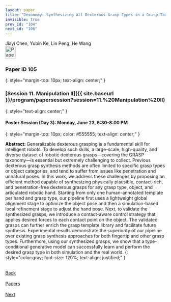 ```yaml
---
layout: paper
title: "Dexonomy: Synthesizing All Dexterous Grasp Types in a Grasp Taxonomy"
invisible: true
prev_id: "104"
next_id: "106"
---
```

<div class="paper-authors">
  <div class="paper-author-box">
    <div class="paper-author-name">Jiayi Chen, Yubin Ke, Lin Peng, He Wang</div>
    <div class="paper-author-uni"></div>
  </div>
</div>

<div class="paper-pdf">
  <div>
    <a href="https://www.roboticsproceedings.org/rss21/p105.pdf" title="Download PDF" target="_blank">
      <img src="{{ site.baseurl }}/images/paper_link_cardinal_red.png" alt="Paper PDF" width="33" height="40" />
    </a>
  </div>
</div>

### Paper ID 105
{: style="margin-top: 10px; text-align: center;" }

### [Session 11. Manipulation II]({{ site.baseurl }}/program/papersession?session=11.%20Manipulation%20II)
{: style="text-align: center;" }

#### Poster Session (Day 3): Monday, June 23, 6:30-8:00 PM
{: style="margin-top: 10px; color: #555555; text-align: center;" }

<b style="color: black;">Abstract: </b>Generalizable dexterous grasping is a fundamental skill for intelligent robots. To develop such skills, a large-scale, high-quality, and diverse dataset of robotic dexterous grasps—covering the GRASP taxonomy—is essential but extremely challenging to collect. Previous dexterous grasp synthesis methods are often limited to specific grasp types or object categories, and tend to suffer from issues like penetration and unnatural poses. In this work, we address these challenges by proposing an efficient method capable of synthesizing physically plausible, contact-rich, and penetration-free dexterous grasps for any grasp type, object, and articulated robotic hand. Starting from only one human-annotated template per hand and grasp type, our pipeline first uses a lightweight global alignment stage to optimize the object pose and then a simulation-based local refinement stage to adjust the hand pose. Next, to validate the synthesized grasps, we introduce a contact-aware control strategy that applies desired forces to each contact point on the object. The validated grasps can further enrich the grasp template library and facilitate future synthesis. Experimental results demonstrate the superiority of our pipeline over existing grasp synthesis approaches for both fingertip and other grasp types. Furthermore, using our synthesized grasps, we show that a type-conditional generative model can successfully learn and perform the desired grasp type in both simulation and the real world.
{: style="color:gray; font-size: 120%; text-align: justified;" }

<div class="paper-menu">
  <div class="paper-menu-inner">
    <a href="{{ site.baseurl }}/program/papers/104/" title="Previous Paper">
            <div class="paper-menu-icon">
                <i class="fas fa-arrow-left"></i><br>
                <span class="paper-menu-label">Back</span>
            </div>
        </a>
    <a href="{{ site.baseurl }}/program/papers" title="All Papers">
      <div class="paper-menu-icon">
        <i class="fas fa-list"></i><br>
        <span class="paper-menu-label">Papers</span>
      </div>
    </a>
    <a href="{{ site.baseurl }}/program/papers/106/" title="Next Paper">
            <div class="paper-menu-icon">
                <i class="fas fa-arrow-right"></i><br>
                <span class="paper-menu-label">Next</span>
            </div>
        </a>
  </div>
</div>
